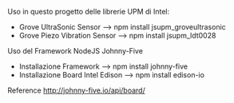 Uso in questo progetto delle librerie UPM di Intel:
- Grove UltraSonic Sensor --> npm install jsupm_groveultrasonic
- Grove Piezo Vibration Sensor --> npm install jsupm_ldt0028

Uso del Framework NodeJS Johnny-Five 
- Installazione Framework --> npm install johnny-five
- Installazione Board Intel Edison --> npm install edison-io

Reference
http://johnny-five.io/api/board/

